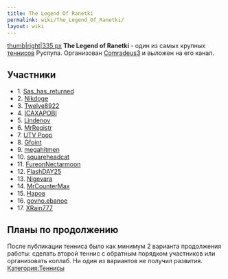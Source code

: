 ```yaml
---
title: The Legend Of Ranetki
permalink: wiki/The_Legend_Of_Ranetki/
layout: wiki
---
```


[thumb\|right\|335
px](Файл:The_Legend_Of_Ranetki_RYTP_Tennis "wikilink") **The Legend of
Ranetki** - один из самых крупных [теннисов](теннис "wikilink") Руспупа.
Организован [Comradeus3](/wiki/Comradeus3 "wikilink") и выложен на его канал.

## Участники

-   1\. [Sas_has_returned](/wiki/Sas_has_returned "wikilink")
-   2\. [Nikdoge](/wiki/Nikdoge "wikilink")
-   3\. [Twelve8922](/wiki/Twelve8922 "wikilink")
-   4\. [ICAXAPOBI](/wiki/ICAXAPOBI "wikilink")
-   5\. [Lindenov](/wiki/Lindenov "wikilink")
-   6\. [MrRegistr](/wiki/MrRegistr "wikilink")
-   7\. [UTV Poop](4A "wikilink")
-   8\. [Gfoint](/wiki/Gfoint "wikilink")
-   9\. [megahitmen](megahitmen "wikilink")
-   10\. [squareheadcat](squareheadcat "wikilink")
-   11\. [FureonNectarmoon](/wiki/FureonNectarmoon "wikilink")
-   12\. [FlashDAY25](/wiki/FlashDAY25 "wikilink")
-   13\. [Nigevara](/wiki/Nigevara "wikilink")
-   14\. [MrCounterMax](/wiki/MrCounterMax "wikilink")
-   15\. [Наров](Наров "wikilink")
-   16\. [govno.ebanoe](govno.ebanoe "wikilink")
-   17\. [XRain777](/wiki/XRain777 "wikilink")

## Планы по продолжению

После публикации тенниса было как минимум 2 варианта продолжения работы:
сделать второй теннис с обратным порядком участников или организовать
коллаб. Ни один из вариантов не получил развития.
[Категория:Теннисы](Категория:Теннисы "wikilink")
